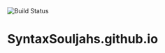 <img src="https://github.com/ics-software-engineering/meteor-application-template-react/workflows/ci-meteor-application-template-react/badge.svg" alt="Build Status">

# SyntaxSouljahs.github.io
